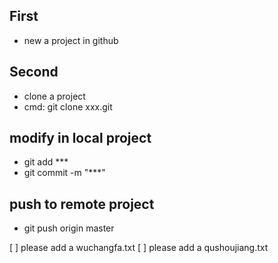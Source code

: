 ## First 
* new a project in github

## Second
* clone a project
* cmd: git clone xxx.git

## modify in local project
* git add ***
* git commit -m "***"

## push to remote project
* git push origin master

[ ] please add a wuchangfa.txt 
[ ] please add a qushoujiang.txt

